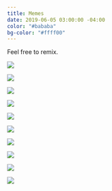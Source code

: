 ```yaml
---
title: Memes
date: 2019-06-05 03:00:00 -04:00
color: "#bababa"
bg-color: "#ffff00"
---
```


Feel free to remix.

![](https://files.elliott.computer/images/go-off-1.png)

![](https://files.elliott.computer/images/go-off-2.jpg)

![](https://files.elliott.computer/images/peas-mute-us.jpg)

![](https://files.elliott.computer/images/mouse.jpg)

![](https://files.elliott.computer/images/chess.jpg)

![](https://files.elliott.computer/images/iwtctbo-1.jpg)

![](https://files.elliott.computer/images/iwtctbo-2.jpg)

![](https://files.elliott.computer/images/blurapp.jpg)

![](https://files.elliott.computer/images/bpamil-ig.jpg)

![](https://files.elliott.computer/images/pots.png)


